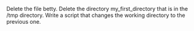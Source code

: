 Delete the file betty.
Delete the directory my_first_directory that is in the /tmp directory.
Write a script that changes the working directory to the previous one.
